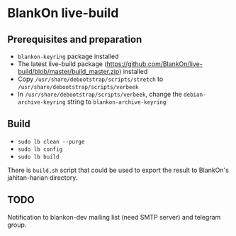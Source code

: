 # BlankOn live-build

## Prerequisites and preparation

- `blankon-keyring` package installed
- The latest live-build package (https://github.com/BlankOn/live-build/blob/master/build_master.zip) installed
- Copy `/usr/share/debootstrap/scripts/stretch` to `/usr/share/debootstrap/scripts/verbeek`
- In `/usr/share/debootstrap/scripts/verbeek`, change the `debian-archive-keyring` string to `blankon-archive-keyring`

## Build

- `sudo lb clean --purge`
- `sudo lb config`
- `sudo lb build`

There is `build.sh` script that could be used to export the result to BlankOn's jahitan-harian directory.

## TODO

Notification to blankon-dev mailing list (need SMTP server) and telegram group.
